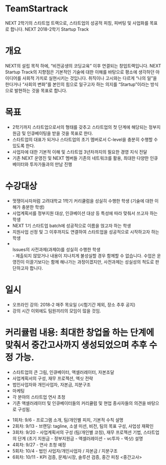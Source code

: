 # TeamStartrack
NEXT 2학기의 스타트업 트랙으로, 스타트업의 성공적 피칭, 피버팅 및 사업화를 목표로 합니다.
NEXT 2018-2학기 Startup Track

# 개요
NEXT의 설립 목적 하에, “비전공생의 코딩교육” 이후 연결되는 창업트랙입니다. NEXT Startup Track의 지향점은 기본적인 기술에 대한 이해를 바탕으로 평소에 생각하던 아이디어를 사회적 가치로 실현시키는 것입니다. 취직이나 고시와는 다르게 “나의 일”을 한다거나 “사회의 변화”를 본인의 힘으로 일구고자 하는 의지를 “Startup”이라는 방식으로 발현하는 것을 목표로 합니다. 

# 목표
- 2학기까지 스타트업으로서의 형태를 갖추고 스타트업의 첫 단계에 해당되는 정부지원금 및 인큐베이팅을 받을 것을 목표로 한다.
- 스타트업의 대표가 되거나 스타트업의 초기 멤버로서 C-level을 충분히 수행할 수 있도록 한다.
- 사업자에 대한 기본적 이해 및 스타트업 3년차까지의 필요한 경영 지식 전달
- 기존 NEXT 운영진 및 NEXT 멤버들 기존의 네트워크를 활용, 최대한 다양한 인큐베이터와 투자가들과의 만남 진행

# 수강대상
* 멋쟁이사자처럼 고려대학교 1학기 커리큘럼을 성실히 수행한 학생 (기술에 대한 이해가 충분한 학생)
* 사업계획서를 정부지원 대상, 인큐베이션 대상 등 특성에 따라 맞춰서 쓰고자 하는 학생
* NEXT 1기 스타트업 batch에 성공적으로 이름을 얹고자 하는 학생
* 지원사업 선정 및 그 이후까지도 연결하여 스타트업을 성공적으로 시작하고자 하는 학생
* <br>Issues의 사전과제(과제0)를 성실히 수행한 학생</br> - 제출되지 않았거나 내용이 지나치게 불성실할 경우 함께할 수 없습니다. 수업은 운영진이 이끌기보다는 함께 해나가는 과정이겠지만, 사전과제는 성실성의 척도로 판단하고자 합니다.

# 일시
* 오프라인 강의: 2018-2 매주 목요일 (시험기간 제외, 장소 추후 공지)
* 강의 시간 이외에도 팀원끼리의 모임이 많을 것임.

# 커리큘럼 내용: 최대한 창업을 하는 단계에 맞춰서 중간고사까지 생성되었으며 추후 수정 가능.
* 스타트업의 큰 그림, 인큐베이터, 액셀러레이터, 자본조달
* 사업계획서의 구성, 재무 프로젝션, 엑싯 전략
* 법인사업자와 개인사업자, 자본금, 지분구조
* 마케팅
* 각 분야의 스타트업 연사 초청
* 기존 액셀러레이터 및 인큐베이터들의 커리큘럼 및 현업 종사자들의 의견을 바탕으로 구성됨.

- 1회차: 9/6 - 프로그램 소개, 팀/개인별 피치, 기본적 수칙 설명
- 2회차: 9/13 - 브랜딩: tagline, 소셜 미션, 비전, 팀의 목표 구성, 사업성 재확인
- 3회차: 9/20 - 사업계획서의 구성 (팀/개인별 코칭), 재무 프로젝션 기법, 스타트업의 단계 (초기 지원금 - 정부지원금 - 액셀러레이션 - vc투자 - 엑싯) 설명
- 4회차: 9/27 - 연사 초청 예정
- 5회차: 10/4 - 법인 사업자/개인사업자 / 자본금 / 지분구조
- 6회차: 10/11 - KPI 검증, 문제/시장, 솔루션 검증, 중간 피칭
<중간고사>
